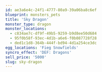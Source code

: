 ```yaml
---
id: ae3a6e4c-24f1-4777-80a9-39a06ba8c6ef
blueprint: monsters_pets
title: 'Sky Dragon'
monster_type: dragon
monster_locations:
  - c834ae7c-df9f-49b5-9259-b9d8ee50d684
  - 95f0b58f-93ec-4d1b-a6e6-f0b087728f28
  - ded1c1d8-364b-444f-bd94-4d1a254ce3dc
egg_locations: 'Fieg Snowfields'
syncro_effect: 'DEF: Dragons'
sell_price: '5000'
slug: sky-dragon
---
```

